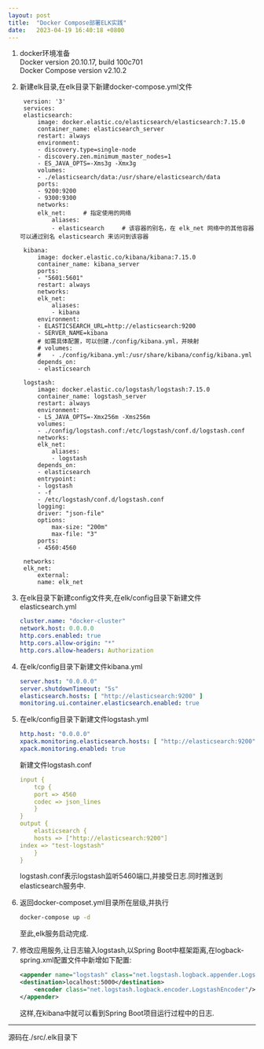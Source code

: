 ```yaml
---
layout: post
title:  "Docker Compose部署ELK实践"
date:   2023-04-19 16:40:18 +0800
---
```

1. docker环境准备\
   Docker version 20.10.17, build 100c701\
   Docker Compose version v2.10.2


2. 新建elk目录,在elk目录下新建docker-compose.yml文件
   ```
    version: '3'
    services:
    elasticsearch:
        image: docker.elastic.co/elasticsearch/elasticsearch:7.15.0
        container_name: elasticsearch_server
        restart: always 
        environment:
        - discovery.type=single-node
        - discovery.zen.minimum_master_nodes=1
        - ES_JAVA_OPTS=-Xms3g -Xmx3g
        volumes:
        - ./elasticsearch/data:/usr/share/elasticsearch/data
        ports:
        - 9200:9200
        - 9300:9300 
        networks:
        elk_net:     # 指定使用的网络
            aliases:
            - elasticsearch     # 该容器的别名，在 elk_net 网络中的其他容器可以通过别名 elasticsearch 来访问到该容器

    kibana:
        image: docker.elastic.co/kibana/kibana:7.15.0
        container_name: kibana_server
        ports:
        - "5601:5601"
        restart: always
        networks:
        elk_net:
            aliases:
            - kibana
        environment:
        - ELASTICSEARCH_URL=http://elasticsearch:9200
        - SERVER_NAME=kibana
        # 如需具体配置，可以创建./config/kibana.yml，并映射
        # volumes:
        #   - ./config/kibana.yml:/usr/share/kibana/config/kibana.yml
        depends_on:
        - elasticsearch

    logstash:
        image: docker.elastic.co/logstash/logstash:7.15.0
        container_name: logstash_server
        restart: always
        environment:
        - LS_JAVA_OPTS=-Xmx256m -Xms256m
        volumes:
        - ./config/logstash.conf:/etc/logstash/conf.d/logstash.conf
        networks:
        elk_net:
            aliases:
            - logstash
        depends_on:
        - elasticsearch
        entrypoint:
        - logstash
        - -f
        - /etc/logstash/conf.d/logstash.conf
        logging:
        driver: "json-file"
        options:
            max-size: "200m"
            max-file: "3"
        ports:
        - 4560:4560

    networks:
    elk_net:
        external:
        name: elk_net
   ```

3. 在elk目录下新建config文件夹,在elk/config目录下新建文件elasticsearch.yml

    ```yaml
    cluster.name: "docker-cluster"
    network.host: 0.0.0.0
    http.cors.enabled: true
    http.cors.allow-origin: "*"
    http.cors.allow-headers: Authorization
    ```


4. 在elk/config目录下新建文件kibana.yml

    ```yaml
    server.host: "0.0.0.0"
    server.shutdownTimeout: "5s"
    elasticsearch.hosts: [ "http://elasticsearch:9200" ]
    monitoring.ui.container.elasticsearch.enabled: true
    ```

5. 在elk/config目录下新建文件logstash.yml

    ```yaml
    http.host: "0.0.0.0"
    xpack.monitoring.elasticsearch.hosts: [ "http://elasticsearch:9200" ]
    xpack.monitoring.enabled: true
    ```

    新建文件logstash.conf

    ```yaml
    input {
        tcp {
        port => 4560
        codec => json_lines
        }
    }
    output {
        elasticsearch {
        hosts => ["http://elasticsearch:9200"]
    index => "test-logstash"
        }
    }
    ```

    logstash.conf表示logstash监听5460端口,并接受日志.同时推送到elasticsearch服务中.

6. 返回docker-composet.yml目录所在层级,并执行

    ```sh
    docker-compose up -d
    ```

    至此,elk服务启动完成.

7. 修改应用服务,让日志输入logstash,以Spring Boot中框架距离,在logback-spring.xml配置文件中新增如下配置:

    ```xml
    <appender name="logstash" class="net.logstash.logback.appender.LogstashTcpSocketAppender">
    <destination>localhost:5000</destination>
        <encoder class="net.logstash.logback.encoder.LogstashEncoder"/>
    </appender>
    ```

    这样,在kibana中就可以看到Spring Boot项目运行过程中的日志.

______________________________

源码在./src/.elk目录下

